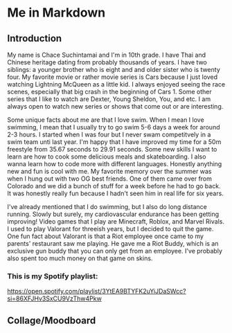 
# Me in Markdown
## Introduction

 My name is Chace Suchintamai and I'm in 10th grade. I have Thai and Chinese heritage dating from probably thousands of years. I have two siblings: a younger brother who is eight and and older sister who is twenty four. My favorite movie or rather movie series is Cars because I just loved watching Lightning McQueen as a little kid. I always enjoyed seeing the race scenes, especially that big crash in the beginning of Cars 1.  Some other series that I like to watch are Dexter, Young Sheldon, You, and etc. I am always open to watch new series or shows that come out or are interesting. 

 Some unique facts about me are that I love swim. When I mean I love swimming, I mean that I usually try to go swim 5-6 days a week for around 2-3 hours. I started when I was four but I never swam competitvely in a swim team unti last year. I'm happy that I have improved my time for a 50m freestyle from 35.67 seconds to 29.91 seconds. Some new skills I want to learn are how to cook some delicious meals and skateboarding. I also wanna learn how to code more with different languages. Honestly anything new and fun is cool with me. My favorite memory over the summer was when I hung out with two OG best friends. One of them came over from Colorado and we did a bunch of stuff for a week before he had to go back. It was honestly really fun because I hadn't seen him in real life for six years. 

 I've already mentioned that I do swimming, but I also do long distance running. Slowly but surely, my cardiovascular endurance has been getting improving! Video games that I play are Minecraft, Roblox, and Marvel Rivals. I used to play Valorant for threeish years, but I decided to quit the game. One fun fact about Valorant is that a Riot employee once came to my parents' restaurant saw me playing. He gave me a Riot Buddy, which is an exclusive gun buddy that you can only get from an employee. I've probably also spent too much money on that game on skins.


### This is my Spotify playlist:
 https://open.spotify.com/playlist/3YtEA9BTYFK2uYiJDaSWcc?si=86XFJHv3SxCU9VzThw4Pkw



## Collage/Moodboard


